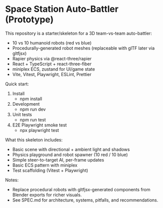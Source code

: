 # Space Station Auto-Battler (Prototype)

This repository is a starter/skeleton for a 3D team-vs-team auto-battler:
- 10 vs 10 humanoid robots (red vs blue)
- Procedurally-generated robot meshes (replaceable with glTF later via gltfjsx)
- Rapier physics via @react-three/rapier
- React + TypeScript + react-three-fiber
- miniplex ECS, zustand for UI/game state
- Vite, Vitest, Playwright, ESLint, Prettier

Quick start:
1. Install
   - npm install
2. Development
   - npm run dev
3. Unit tests
   - npm run test
4. E2E Playwright smoke test
   - npx playwright test

What this skeleton includes:
- Basic scene with directional + ambient light and shadows
- Physics playground and robot spawner (10 red / 10 blue)
- Simple steer-to-target AI, per-frame updates
- Basic ECS pattern with miniplex
- Test scaffolding (Vitest + Playwright)

Notes:
- Replace procedural robots with gltfjsx-generated components from Blender exports for richer visuals.
- See SPEC.md for architecture, systems, pitfalls, and recommendations.